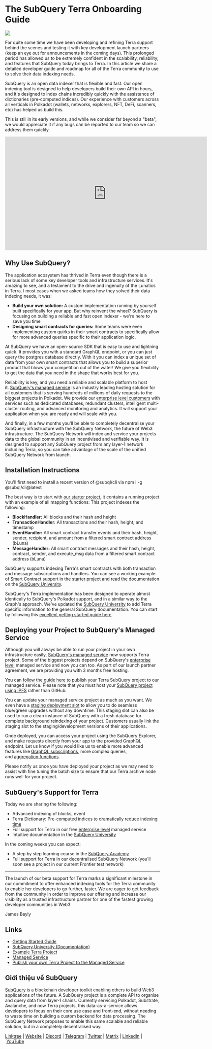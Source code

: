 # The SubQuery Terra Onboarding Guide

![](https://miro.medium.com/max/1400/1*DiTE9KuzH0xHLojzGWxOuw.png)

For quite some time we have been developing and refining Terra support behind the scenes and testing it with key development launch partners (keep an eye out for announcements in the coming days). This prolonged period has allowed us to be extremely confident in the scalability, reliability, and features that SubQuery today brings to Terra. In this article we share a detailed developer guide and roadmap for all of the Terra community to use to solve their data indexing needs.

SubQuery is an open data indexer that is flexible and fast. Our open indexing tool is designed to help developers build their own API in hours, and it's designed to index chains incredibly quickly with the assistance of dictionaries (pre-computed indices). Our experience with customers across all verticals in Polkadot (wallets, networks, explorers, NFT, DeFi, scanners, etc) has helped us build this.

This is still in its early versions, and while we consider far beyond a "beta", we would appreciate it if any bugs can be reported to our team so we can address them quickly.

<iframe width="656" height="369" src="https://www.youtube.com/embed/dS7h3isQCeA" title="YouTube video player" frameborder="0" allow="accelerometer; autoplay; clipboard-write; encrypted-media; gyroscope; picture-in-picture" allowfullscreen></iframe>

## Why Use SubQuery?

The application ecosystem has thrived in Terra even though there is a serious lack of some key developer tools and infrastructure services. It's amazing to see, and a testament to the drive and ingenuity of the Lunatics in Terra. I most cases when we asked teams how they solved their data indexing needs, it was:

- **Build your own solution:** A custom implementation running by yourself built specifically for your app. But why reinvent the wheel? SubQuery is focusing on building a reliable and fast open indexer - we're here to save you time
- **Designing smart contracts for queries:** Some teams were even implementing custom quirks in their smart contracts to specifically allow for more advanced queries specific to their application logic.

At SubQuery we have an open-source SDK that is easy to use and lightning quick. It provides you with a standard GraphQL endpoint, or you can just query the postgres database directly. With it you can index a unique set of data from your own smart contracts that allows you to build a superior product that blows your competition out of the water! We give you flexibility to get the data that you need in the shape that works best for you.

Reliability is key, and you need a reliable and scalable platform to host it. [SubQuery's managed service](https://subquery.network/managedservices) is an industry leading hosting solution for all customers that is serving hundreds of millions of daily requests to the biggest projects in Polkadot. We provide our [enterprise level customers](./20211228-enterprise-hosted.md) with services such as dedicated databases, redundant clusters, intelligent multi-cluster routing, and advanced monitoring and analytics. It will support your application when you are ready and will scale with you.

And finally, in a few months you'll be able to completely decentralise your SubQuery infrastructure with the SubQuery Network, the future of Web3 infrastructure. The SubQuery Network will index and service your projects data to the global community in an incentivised and verifiable way. It is designed to support any SubQuery project from any layer-1 network including Terra, so you can take advantage of the scale of the unified SubQuery Network from launch.

## Installation Instructions

You'll first need to install a recent version of @subql/cli via npm i -g @subql/cli@latest

The best way is to start with [our starter project](https://github.com/subquery/terra-subql-starter), it contains a running project with an example of all mapping functions: This project indexes the following:

- **BlockHandler:** All blocks and their hash and height
- **TransactionHandler:** All transactions and their hash, height, and timestamp
- **EventHandler:** All smart contract transfer events and their hash, height, sender, recipient, and amount from a filtered smart contract address (bLuna)
- **MessageHandler:** All smart contract messages and their hash, height, contract, sender, and execute_msg data from a filtered smart contract address (bLuna)

SubQuery supports indexing Terra's smart contracts with both transaction and message subscriptions and handlers. You can see a working example of Smart Contract support in the [starter project](https://github.com/subquery/terra-subql-starter) and read the documentation on the [SubQuery University](http://localhost:8080/build/manifest.html#mapping-handlers-and-filters).

SubQuery's Terra implementation has been designed to operate almost identically to SubQuery's Polkadot support, and in a similar way to the Graph's approach. We've updated the [SubQuery University](https://university.subquery.network/) to add Terra specific information to the general SubQuery documentation. You can start by following this [excellent getting started guide here](http://university.subquery.network/quickstart/quickstart-terra.html).

## Deploying your Project to SubQuery's Managed Service

Although you will always be able to run your project in your own infrastructure easily, [SubQuery's managed service](https://subquery.network/managedservices) now supports Terra project. Some of the biggest projects depend on SubQuery's [enterprise level](./20211228-enterprise-hosted.md) managed service and now you can too. As part of our launch partner agreement, we are providing you with 3 months free hosting.

You can [follow the guide here](https://university.subquery.network/run_publish/publish.html) to publish your Terra SubQuery project to our managed service. Please note that you must host your [SubQuery project using IPFS](https://university.subquery.network/run_publish/publish.html) rather than GitHub.

You can update your managed service project as much as you want. We even have a [staging deployment slot](./20210604-Deployment-Slots-are-here-for-SubQuery-Projects.md) to allow you to do seamless blue/green upgrades without any downtime. This staging slot can also be used to run a clean instance of SubQuery with a fresh database for complete background reindexing of your project. Customers usually link the staging slot to the staging/development versions of their applications.

Once deployed, you can access your project using the SubQuery Explorer, and make requests directly from your app to the provided GraphQL endpoint. Let us know if you would like us to enable more advanced features like [GraphQL subscriptions](https://university.subquery.network/run_publish/subscription.html), more complex queries, and [aggregation functions](https://university.subquery.network/run_publish/aggregate.html).

Please notify us once you have deployed your project as we may need to assist with fine tuning the batch size to ensure that our Terra archive node runs well for your project.

## SubQuery's Support for Terra

Today we are sharing the following:

-   Advanced indexing of blocks, event
-   Terra Dictionary: Pre-computed indices to [dramatically reduce indexing time](./20210630-SubQuery-Just-Got-a-lot-Faster-with-the-Dictionary.md)
-   Full support for Terra in our free [enterprise level](./20211228-enterprise-hosted.md) managed service
-   Intuitive documentation in the [SubQuery University](https://university.subquery.network/)

In the coming weeks you can expect:

-   A step by step learning course in the [SubQuery Academy](https://blog.subquery.network/blogs/20211018-subquery-launches-the-subquery-academy.html)
-   Full support for Terra in our decentralised SubQuery Network (you'll soon see a project in our current Frontier test network)

---

The launch of our beta support for Terra marks a significant milestone in our commitment to offer enhanced indexing tools for the Terra community to enable her developers to go further, faster. We are eager to get feedback from the community in order to improve our offering and increase our visibility as a trusted infrastructure partner for one of the fastest growing developer communities in Web3

James Bayly

## Links

-   [Getting Started Guide](https://university.subquery.network/quickstart/quickstart-terra.html)
-   [SubQuery University (Documentation)](https://university.subquery.network/)
-   [Example Terra Project](https://github.com/subquery/terra-subql-starter)
-   [Managed Service](https://explorer.subquery.network/)
-   [Publish your own Terra Project to the Managed Service](https://project.subquery.network/)

## Giới thiệu về SubQuery

[SubQuery](https://subquery.network/) is a blockchain developer toolkit enabling others to build Web3 applications of the future. A SubQuery project is a complete API to organise and query data from layer-1 chains. Currently servicing Polkadot, Substrate, Avalanche, and now Terra projects, this data-as-a-service allows developers to focus on their core use case and front-end, without needing to waste time on building a custom backend for data processing. The SubQuery Network proposes to enable this same scalable and reliable solution, but in a completely decentralised way.

​​[Linktree](https://linktr.ee/subquerynetwork) | [Website](https://subquery.network/) | [Discord](https://discord.com/invite/78zg8aBSMG) | [Telegram](https://t.me/subquerynetwork) | [Twitter](https://twitter.com/subquerynetwork) | [Matrix](https://matrix.to/#/#subquery:matrix.org) | [LinkedIn](https://www.linkedin.com/company/subquery) | [YouTube](https://www.youtube.com/channel/UCi1a6NUUjegcLHDFLr7CqLw)
